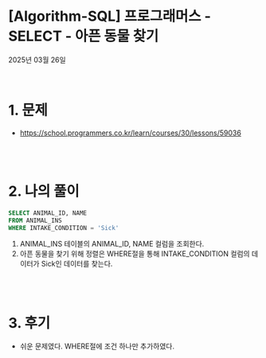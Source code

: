 # [Algorithm-SQL] 프로그래머스 - SELECT - 아픈 동물 찾기

2025년 03월 26일

<br>

# 1. 문제

- https://school.programmers.co.kr/learn/courses/30/lessons/59036

<br>
<br>

# 2. 나의 풀이

```sql
SELECT ANIMAL_ID, NAME
FROM ANIMAL_INS
WHERE INTAKE_CONDITION = 'Sick'
```

1. ANIMAL_INS 테이블의 ANIMAL_ID, NAME 컬럼을 조회한다.
2. 아픈 동물을 찾기 위해 정렬은 WHERE절을 통해 INTAKE_CONDITION 컬럼의 데이터가 Sick인 데이터를 찾는다.

<br>
<br>

# 3. 후기

- 쉬운 문제였다. WHERE절에 조건 하나만 추가하였다.

<br>
